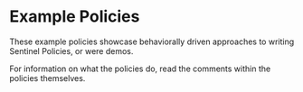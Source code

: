 # Example Policies

These example policies showcase behaviorally driven approaches to writing Sentinel Policies, or were demos.

For information on what the policies do, read the comments within the policies themselves.